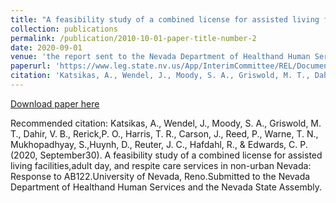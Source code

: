 ```yaml
---
title: "A feasibility study of a combined license for assisted living facilities, adult day, and respite care services in non-urban Nevada: Response to AB122"
collection: publications
permalink: /publication/2010-10-01-paper-title-number-2
date: 2020-09-01
venue: 'the report sent to the Nevada Department of Healthand Human Services and the Nevada State Assembly'
paperurl: 'https://www.leg.state.nv.us/App/InterimCommittee/REL/Document/16648'
citation: 'Katsikas, A., Wendel, J., Moody, S. A., Griswold, M. T., Dahir, V. B., Rerick,P. O., Harris, T. R., Carson, J., Reed, P., Warne, T. N., Mukhopadhyay, S.,Huynh, D., Reuter, J. C., Hafdahl, R., & Edwards, C. P. (2020, September30).  A feasibility study of a combined license for assisted living facilities,adult day, and respite care services in non-urban Nevada: Response to AB122.University of Nevada, Reno.Submitted to the Nevada Department of Healthand Human Services and the Nevada State Assembly.'
---
```


[Download paper here](http://academicpages.github.io/files/paper2.pdf)

Recommended citation: Katsikas, A., Wendel, J., Moody, S. A., Griswold, M. T., Dahir, V. B., Rerick,P. O., Harris, T. R., Carson, J., Reed, P., Warne, T. N., Mukhopadhyay, S.,Huynh, D., Reuter, J. C., Hafdahl, R., & Edwards, C. P. (2020, September30).  A feasibility study of a combined license for assisted living facilities,adult day, and respite care services in non-urban Nevada: Response to AB122.University of Nevada, Reno.Submitted to the Nevada Department of Healthand Human Services and the Nevada State Assembly.
